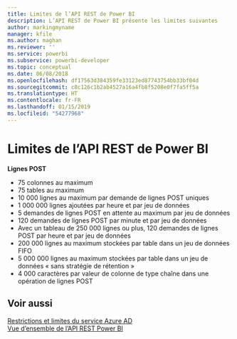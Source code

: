 ```yaml
---
title: Limites de l’API REST de Power BI
description: L’API REST de Power BI présente les limites suivantes
author: markingmyname
manager: kfile
ms.author: maghan
ms.reviewer: ''
ms.service: powerbi
ms.subservice: powerbi-developer
ms.topic: conceptual
ms.date: 06/08/2018
ms.openlocfilehash: df17563d384359fe33123ed87743754bb33bf04d
ms.sourcegitcommit: c8c126c1b2ab4527a16a4fb8f5208e0f7fa5ff5a
ms.translationtype: HT
ms.contentlocale: fr-FR
ms.lasthandoff: 01/15/2019
ms.locfileid: "54277968"
---
```

# <a name="power-bi-rest-api-limitations"></a>Limites de l’API REST de Power BI  
  
**Lignes POST**  
  
* 75 colonnes au maximum
* 75 tables au maximum
* 10 000 lignes au maximum par demande de lignes POST uniques  
* 1 000 000 lignes ajoutées par heure et par jeu de données  
* 5 demandes de lignes POST en attente au maximum par jeu de données  
* 120 demandes de lignes POST par minute et par jeu de données
* Avec un tableau de 250 000 lignes ou plus, 120 demandes de lignes POST par heure et par jeu de données    
* 200 000 lignes au maximum stockées par table dans un jeu de données FIFO  
* 5 000 000 lignes au maximum stockées par table dans un jeu de données « sans stratégie de rétention »  
* 4 000 caractères par valeur de colonne de type chaîne dans une opération de lignes POST
  
## <a name="see-also"></a>Voir aussi

[Restrictions et limites du service Azure AD](https://docs.microsoft.com/azure/active-directory/active-directory-service-limits-restrictions)   
[Vue d’ensemble de l’API REST Power BI](https://docs.microsoft.com/rest/api/power-bi/)
